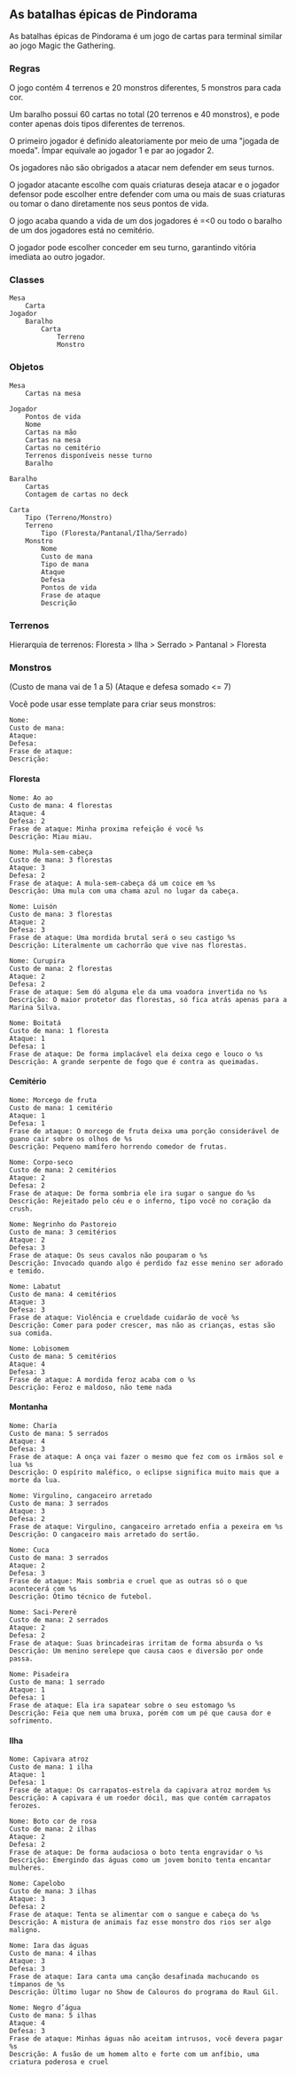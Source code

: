 ## As batalhas épicas de Pindorama

As batalhas épicas de Pindorama é um jogo de cartas para terminal similar ao jogo Magic the Gathering.

### Regras

O jogo contém 4 terrenos e 20 monstros diferentes, 5 monstros para cada cor.

Um baralho possui 60 cartas no total (20 terrenos e 40 monstros), e pode conter apenas dois tipos diferentes de terrenos.

O primeiro jogador é definido aleatoriamente por meio de uma "jogada de moeda". Ímpar equivale ao jogador 1 e par ao jogador 2.

Os jogadores não são obrigados a atacar nem defender em seus turnos.

O jogador atacante escolhe com quais criaturas deseja atacar e o jogador defensor pode escolher entre defender com uma ou mais de suas criaturas ou tomar o dano diretamente nos seus pontos de vida.

O jogo acaba quando a vida de um dos jogadores é =<0 ou todo o baralho de um dos jogadores está no cemitério.

O jogador pode escolher conceder em seu turno, garantindo vitória imediata ao outro jogador.

### Classes

    Mesa
        Carta
    Jogador
        Baralho
            Carta
                Terreno
                Monstro

### Objetos

    Mesa
        Cartas na mesa

    Jogador
        Pontos de vida
        Nome
        Cartas na mão
        Cartas na mesa
        Cartas no cemitério
        Terrenos disponíveis nesse turno
        Baralho

    Baralho
        Cartas
        Contagem de cartas no deck

    Carta
        Tipo (Terreno/Monstro)
        Terreno
            Tipo (Floresta/Pantanal/Ilha/Serrado)
        Monstro
            Nome
            Custo de mana
            Tipo de mana
            Ataque
            Defesa
            Pontos de vida
            Frase de ataque
            Descrição


### Terrenos

Hierarquia de terrenos:
Floresta > Ilha > Serrado > Pantanal > Floresta

### Monstros

(Custo de mana vai de 1 a 5)
(Ataque e defesa somado <= 7)

Você pode usar esse template para criar seus monstros:

```
Nome:
Custo de mana:
Ataque:
Defesa:
Frase de ataque:
Descrição:
```

#### Floresta
```
Nome: Ao ao 
Custo de mana: 4 florestas 
Ataque: 4 
Defesa: 2 
Frase de ataque: Minha proxima refeição é você %s 
Descrição: Miau miau.
```
```
Nome: Mula-sem-cabeça
Custo de mana: 3 florestas
Ataque: 3
Defesa: 2
Frase de ataque: A mula-sem-cabeça dá um coice em %s
Descrição: Uma mula com uma chama azul no lugar da cabeça.
```
```
Nome: Luisón 
Custo de mana: 3 florestas 
Ataque: 2 
Defesa: 3 
Frase de ataque: Uma mordida brutal será o seu castigo %s 
Descrição: Literalmente um cachorrão que vive nas florestas.
```
```
Nome: Curupira 
Custo de mana: 2 florestas 
Ataque: 2 
Defesa: 2 
Frase de ataque: Sem dó alguma ele da uma voadora invertida no %s 
Descrição: O maior protetor das florestas, só fica atrás apenas para a Marina Silva.

```
```
Nome: Boitatá 
Custo de mana: 1 floresta 
Ataque: 1 
Defesa: 1 
Frase de ataque: De forma implacável ela deixa cego e louco o %s 
Descrição: A grande serpente de fogo que é contra as queimadas.
```
#### Cemitério
```
Nome: Morcego de fruta
Custo de mana: 1 cemitério
Ataque: 1
Defesa: 1
Frase de ataque: O morcego de fruta deixa uma porção considerável de guano cair sobre os olhos de %s
Descrição: Pequeno mamífero horrendo comedor de frutas.
```
```
Nome: Corpo-seco 
Custo de mana: 2 cemitérios 
Ataque: 2 
Defesa: 2 
Frase de ataque: De forma sombria ele ira sugar o sangue do %s 
Descrição: Rejeitado pelo céu e o inferno, tipo você no coração da crush.
```
```
Nome: Negrinho do Pastoreio 
Custo de mana: 3 cemitérios 
Ataque: 2 
Defesa: 3 
Frase de ataque: Os seus cavalos não pouparam o %s 
Descrição: Invocado quando algo é perdido faz esse menino ser adorado e temido.
```
```
Nome: Labatut 
Custo de mana: 4 cemitérios 
Ataque: 3 
Defesa: 3 
Frase de ataque: Violência e crueldade cuidarão de você %s 
Descrição: Comer para poder crescer, mas não as crianças, estas são sua comida.
```
```
Nome: Lobisomem 
Custo de mana: 5 cemitérios 
Ataque: 4  
Defesa: 3 
Frase de ataque: A mordida feroz acaba com o %s 
Descrição: Feroz e maldoso, não teme nada
```

#### Montanha
```
Nome: Charía 
Custo de mana: 5 serrados 
Ataque: 4 
Defesa: 3 
Frase de ataque: A onça vai fazer o mesmo que fez com os irmãos sol e lua %s 
Descrição: O espírito maléfico, o eclipse significa muito mais que a morte da lua.
```
```
Nome: Virgulino, cangaceiro arretado
Custo de mana: 3 serrados
Ataque: 3
Defesa: 2
Frase de ataque: Virgulino, cangaceiro arretado enfia a pexeira em %s
Descrição: O cangaceiro mais arretado do sertão.
```
```
Nome: Cuca 
Custo de mana: 3 serrados 
Ataque: 2 
Defesa: 3 
Frase de ataque: Mais sombria e cruel que as outras só o que acontecerá com %s 
Descrição: Ótimo técnico de futebol.
```
```
Nome: Saci-Pererê 
Custo de mana: 2 serrados
Ataque: 2 
Defesa: 2 
Frase de ataque: Suas brincadeiras irritam de forma absurda o %s 
Descrição: Um menino serelepe que causa caos e diversão por onde passa.
```
```
Nome: Pisadeira 
Custo de mana: 1 serrado 
Ataque: 1 
Defesa: 1 
Frase de ataque: Ela ira sapatear sobre o seu estomago %s 
Descrição: Feia que nem uma bruxa, porém com um pé que causa dor e sofrimento.
```

#### Ilha
```
Nome: Capivara atroz
Custo de mana: 1 ilha
Ataque: 1
Defesa: 1
Frase de ataque: Os carrapatos-estrela da capivara atroz mordem %s
Descrição: A capivara é um roedor dócil, mas que contém carrapatos ferozes.
```
```
Nome: Boto cor de rosa 
Custo de mana: 2 ilhas 
Ataque: 2 
Defesa: 2 
Frase de ataque: De forma audaciosa o boto tenta engravidar o %s 
Descrição: Emergindo das águas como um jovem bonito tenta encantar mulheres.
```
```
Nome: Capelobo 
Custo de mana: 3 ilhas 
Ataque: 3 
Defesa: 2 
Frase de ataque: Tenta se alimentar com o sangue e cabeça do %s 
Descrição: A mistura de animais faz esse monstro dos rios ser algo maligno.
```
```
Nome: Iara das águas
Custo de mana: 4 ilhas
Ataque: 3
Defesa: 3
Frase de ataque: Iara canta uma canção desafinada machucando os tímpanos de %s
Descrição: Último lugar no Show de Calouros do programa do Raul Gil.
```
```
Nome: Negro d’água 
Custo de mana: 5 ilhas 
Ataque: 4 
Defesa: 3 
Frase de ataque: Minhas águas não aceitam intrusos, você devera pagar %s 
Descrição: A fusão de um homem alto e forte com um anfíbio, uma criatura poderosa e cruel
```
